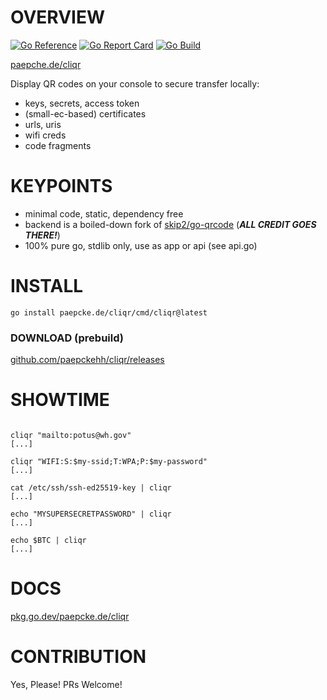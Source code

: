 # OVERVIEW
[![Go Reference](https://pkg.go.dev/badge/paepcke.de/cliqr.svg)](https://pkg.go.dev/paepcke.de/cliqr) [![Go Report Card](https://goreportcard.com/badge/paepcke.de/cliqr)](https://goreportcard.com/report/paepcke.de/cliqr) [![Go Build](https://github.com/paepckehh/cliqr/actions/workflows/golang.yml/badge.svg)](https://github.com/paepckehh/cliqr/actions/workflows/golang.yml)

[paepche.de/cliqr](https://paepcke.de/cliqr/)

Display QR codes on your console to secure transfer locally:
- keys, secrets, access token
- (small-ec-based) certificates
- urls, uris
- wifi creds
- code fragments

# KEYPOINTS

- minimal code, static, dependency free 
- backend is a boiled-down fork of [skip2/go-qrcode](https://github.com/skip2/go-qrcode) (***ALL CREDIT GOES THERE!***)
- 100% pure go, stdlib only, use as app or api (see api.go)

# INSTALL

```
go install paepcke.de/cliqr/cmd/cliqr@latest
```

### DOWNLOAD (prebuild)

[github.com/paepckehh/cliqr/releases](https://github.com/paepckehh/cliqr/releases)

# SHOWTIME 

```Shell 

cliqr "mailto:potus@wh.gov"
[...]

cliqr "WIFI:S:$my-ssid;T:WPA;P:$my-password"
[...]

cat /etc/ssh/ssh-ed25519-key | cliqr
[...]

echo "MYSUPERSECRETPASSWORD" | cliqr
[...]

echo $BTC | cliqr
[...]

```

# DOCS

[pkg.go.dev/paepcke.de/cliqr](https://pkg.go.dev/paepcke.de/cliqr)

# CONTRIBUTION

Yes, Please! PRs Welcome! 
